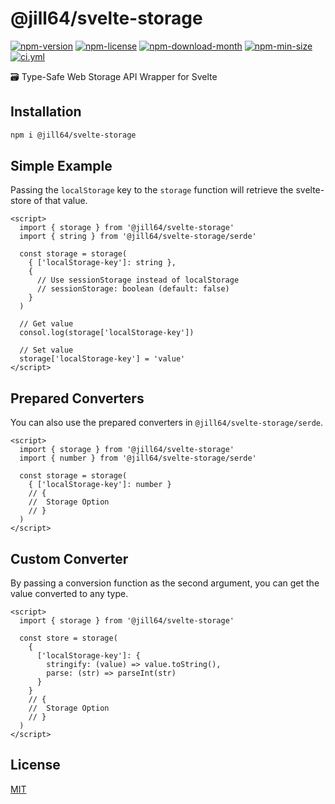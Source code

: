 <!----- BEGIN GHOST DOCS HEADER ----->

# @jill64/svelte-storage

<!----- BEGIN GHOST DOCS BADGES ----->

<a href="https://npmjs.com/package/@jill64/svelte-storage"><img src="https://img.shields.io/npm/v/@jill64/svelte-storage" alt="npm-version" /></a> <a href="https://npmjs.com/package/@jill64/svelte-storage"><img src="https://img.shields.io/npm/l/@jill64/svelte-storage" alt="npm-license" /></a> <a href="https://npmjs.com/package/@jill64/svelte-storage"><img src="https://img.shields.io/npm/dm/@jill64/svelte-storage" alt="npm-download-month" /></a> <a href="https://npmjs.com/package/@jill64/svelte-storage"><img src="https://img.shields.io/bundlephobia/min/@jill64/svelte-storage" alt="npm-min-size" /></a> <a href="https://github.com/jill64/svelte-storage/actions/workflows/ci.yml"><img src="https://github.com/jill64/svelte-storage/actions/workflows/ci.yml/badge.svg" alt="ci.yml" /></a>

<!----- END GHOST DOCS BADGES ----->

🗃️ Type-Safe Web Storage API Wrapper for Svelte

<!----- END GHOST DOCS HEADER ----->

## Installation

```sh
npm i @jill64/svelte-storage
```

## Simple Example

Passing the `localStorage` key to the `storage` function will retrieve the svelte-store of that value.

```svelte
<script>
  import { storage } from '@jill64/svelte-storage'
  import { string } from '@jill64/svelte-storage/serde'

  const storage = storage(
    { ['localStorage-key']: string },
    {
      // Use sessionStorage instead of localStorage
      // sessionStorage: boolean (default: false)
    }
  )

  // Get value
  consol.log(storage['localStorage-key'])

  // Set value
  storage['localStorage-key'] = 'value'
</script>
```

## Prepared Converters

You can also use the prepared converters in `@jill64/svelte-storage/serde`.

```svelte
<script>
  import { storage } from '@jill64/svelte-storage'
  import { number } from '@jill64/svelte-storage/serde'

  const storage = storage(
    { ['localStorage-key']: number }
    // {
    //  Storage Option
    // }
  )
</script>
```

## Custom Converter

By passing a conversion function as the second argument, you can get the value converted to any type.

```svelte
<script>
  import { storage } from '@jill64/svelte-storage'

  const store = storage(
    {
      ['localStorage-key']: {
        stringify: (value) => value.toString(),
        parse: (str) => parseInt(str)
      }
    }
    // {
    //  Storage Option
    // }
  )
</script>
```

<!----- BEGIN GHOST DOCS FOOTER ----->

## License

[MIT](LICENSE)

<!----- END GHOST DOCS FOOTER ----->
